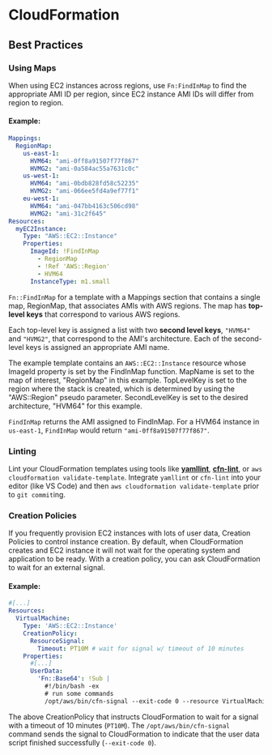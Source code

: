 # CloudFormation


## Best Practices

### Using Maps
When using EC2 instances across regions, use `Fn:FindInMap` to find the appropriate AMI ID per region, since EC2 instance AMI IDs will differ from region to region.

#### Example:
```yaml
Mappings: 
  RegionMap: 
    us-east-1: 
      HVM64: "ami-0ff8a91507f77f867"
      HVMG2: "ami-0a584ac55a7631c0c"
    us-west-1: 
      HVM64: "ami-0bdb828fd58c52235"
      HVMG2: "ami-066ee5fd4a9ef77f1"
    eu-west-1: 
      HVM64: "ami-047bb4163c506cd98"
      HVMG2: "ami-31c2f645"
Resources: 
  myEC2Instance: 
    Type: "AWS::EC2::Instance"
    Properties: 
      ImageId: !FindInMap
        - RegionMap
        - !Ref 'AWS::Region'
        - HVM64
      InstanceType: m1.small
```
`Fn::FindInMap` for a template with a Mappings section that contains a single map, RegionMap, that associates AMIs with AWS regions. The map has **top-level keys** that correspond to various AWS regions.

Each top-level key is assigned a list with two **second level keys**, `"HVM64"` and `"HVMG2"`, that correspond to the AMI's architecture. Each of the second-level keys is assigned an appropriate AMI name.

The example template contains an `AWS::EC2::Instance` resource whose ImageId property is set by the FindInMap function. MapName is set to the map of interest, "RegionMap" in this example. TopLevelKey is set to the region where the stack is created, which is determined by using the "AWS::Region" pseudo parameter. SecondLevelKey is set to the desired architecture, "HVM64" for this example.

`FindInMap` returns the AMI assigned to FindInMap. For a HVM64 instance in `us-east-1`, `FindInMap` would return `"ami-0ff8a91507f77f867"`.

### Linting
Lint your CloudFormation templates using tools like **[yamllint](https://github.com/adrienverge/yamllint)**, **[cfn-lint](https://github.com/aws-cloudformation/cfn-python-lint)**, or `aws cloudformation validate-template`. Integrate `yamllint` or `cfn-lint` into your editor (like VS Code) and then `aws cloudformation validate-template` prior to `git commit`ing.

### Creation Policies
If you frequently provision EC2 instances with lots of user data, Creation Policies to control instance creation. By default, when CloudFormation creates and EC2 instance it will not wait for the operating system and application to be ready. With a creation policy, you can ask CloudFormation to wait for an external signal.

#### Example:
```yaml
#[...]
Resources:
  VirtualMachine:
    Type: 'AWS::EC2::Instance'
    CreationPolicy:
      ResourceSignal:
        Timeout: PT10M # wait for signal w/ timeout of 10 minutes
    Properties:
      #[...] 
      UserData:
        'Fn::Base64': !Sub |
          #!/bin/bash -ex
          # run some commands
          /opt/aws/bin/cfn-signal --exit-code 0 --resource VirtualMachine --region ${AWS::Region} --stack ${AWS::StackName}
```
The above CreationPolicy that instructs CloudFormation to wait for a signal with a timeout of 10 minutes (`PT10M`). The `/opt/aws/bin/cfn-signal` command sends the signal to CloudFormation to indicate that the user data script finished successfully (`--exit-code 0`).